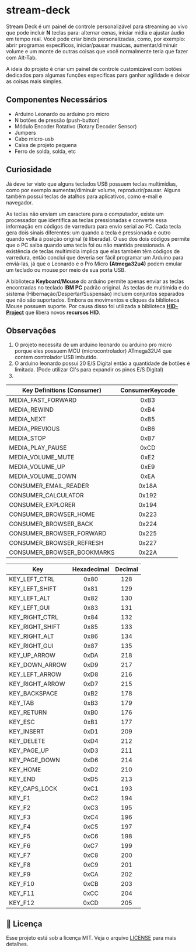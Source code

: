 # stream-deck


Stream Deck é um painel de controle personalizável para streaming ao vivo que pode incluir **N** teclas para: alternar cenas, iniciar mídia e ajustar áudio em tempo real. Você pode criar binds personalizadas, como, por exemplo: abrir programas específicos, iniciar/pausar musicas, aumentar/diminuir volume e um monte de outras coisas que você normalmente teria que fazer com Alt-Tab.

A ideia do projeto é criar um painel de controle customizável com botões dedicados para algumas funções especificas para ganhar agilidade e deixar as coisas mais simples.


## Componentes Necessários
* Arduino Leonardo ou arduino pro micro
* N botões de pressão (push-button)
* Módulo Encoder Rotativo (Rotary Decoder Sensor)
* Jumpers
* Cabo micro-usb
* Caixa de projeto pequena
* Ferro de solda, solda, etc


## Curiosidade

Já deve ter visto que alguns teclados USB possuem teclas multimídias, como por exemplo aumentar/diminuir volume, reproduzir/pausar. Alguns também possui teclas de atalhos para aplicativos, como e-mail e navegador.

As teclas não enviam um caractere para o computador, existe um processador que identifica as teclas pressionadas e converte essa informação em códigos de varredura para envio serial ao PC. Cada tecla gera dois sinais diferentes: um quando a tecla é pressionada e outro quando volta à posição original (é liberada). O uso dos dois códigos permite que o PC saiba quando uma tecla foi ou não mantida pressionada. A existência de teclas multimídia implica que elas também têm códigos de varredura, então concluí que deveria ser fácil programar um Arduino para enviá-las, já que o Leonardo e o Pro Micro **(Atmega32u4)** podem emular um teclado ou mouse por meio de sua porta USB.

A biblioteca **Keyboard/Mouse** do arduino permite apenas enviar as teclas encontradas no teclado **IBM PC** padrão original. As teclas de multimida e do sistema (Hibernação/Despertar/Suspensão) incluem conjuntos separados que não são suportados. Embora os movimentos e cliques da biblioteca Mouse possuem suporte. Por causa disso foi utilizada a biblioteca [**HID-Project**](https://github.com/NicoHood/HID) que libera novos **recursos HID**.


## Observações

1. O projeto necessita de um arduino leonardo ou arduino pro micro porque eles possuem MCU (microcontrolador) ATmega32U4 que contem controlador USB imbutido.
2. O arduino leonardo possui 20 E/S Digital então a quantidade de botões é limitada. (Pode utilizar CI's para expandir os pinos E/S Digital)
3.


Key Definitions (Consumer) | ConsumerKeycode
-------------------------- | :-------------:
MEDIA_FAST_FORWARD         |   0xB3 
MEDIA_REWIND	             |   0xB4 
MEDIA_NEXT	               |   0xB5 
MEDIA_PREVIOUS	           |   0xB6 
MEDIA_STOP	               |   0xB7 
MEDIA_PLAY_PAUSE	         |   0xCD
MEDIA_VOLUME_MUTE	         |   0xE2 
MEDIA_VOLUME_UP	           |   0xE9 
MEDIA_VOLUME_DOWN	         |   0xEA
CONSUMER_EMAIL_READER	     |   0x18A 
CONSUMER_CALCULATOR	       |   0x192 
CONSUMER_EXPLORER	         |   0x194
CONSUMER_BROWSER_HOME	     |   0x223 
CONSUMER_BROWSER_BACK	     |   0x224 
CONSUMER_BROWSER_FORWARD	 |   0x225 
CONSUMER_BROWSER_REFRESH	 |   0x227 
CONSUMER_BROWSER_BOOKMARKS |   0x22A


Key	            | Hexadecimal	| Decimal
--------------- | :---------: | :-----:
KEY_LEFT_CTRL	  |    0x80	    |  128
KEY_LEFT_SHIFT	|    0x81	    |  129
KEY_LEFT_ALT	  |    0x82	    |  130
KEY_LEFT_GUI    |	   0x83	    |  131
KEY_RIGHT_CTRL	|    0x84	    |  132
KEY_RIGHT_SHIFT	|    0x85	    |  133
KEY_RIGHT_ALT	  |    0x86	    |  134
KEY_RIGHT_GUI	  |    0x87	    |  135
KEY_UP_ARROW	  |    0xDA	    |  218
KEY_DOWN_ARROW	|    0xD9	    |  217
KEY_LEFT_ARROW	|    0xD8	    |  216
KEY_RIGHT_ARROW	|    0xD7	    |  215
KEY_BACKSPACE	  |    0xB2	    |  178
KEY_TAB	        |    0xB3	    |  179
KEY_RETURN	    |    0xB0	    |  176
KEY_ESC	        |    0xB1	    |  177
KEY_INSERT	    |    0xD1	    |  209
KEY_DELETE	    |    0xD4	    |  212
KEY_PAGE_UP	    |    0xD3	    |  211
KEY_PAGE_DOWN	  |    0xD6	    |  214
KEY_HOME	      |    0xD2	    |  210
KEY_END	        |    0xD5	    |  213
KEY_CAPS_LOCK	  |    0xC1	    |  193
KEY_F1	        |    0xC2	    |  194
KEY_F2	        |    0xC3	    |  195
KEY_F3	        |    0xC4	    |  196
KEY_F4	        |    0xC5	    |  197
KEY_F5	        |    0xC6	    |  198
KEY_F6	        |    0xC7	    |  199
KEY_F7	        |    0xC8	    |  200
KEY_F8	        |    0xC9	    |  201
KEY_F9	        |    0xCA	    |  202
KEY_F10	        |    0xCB	    |  203
KEY_F11	        |    0xCC	    |  204
KEY_F12	        |    0xCD	    |  205

## :memo: Licença

Esse projeto está sob a licença MIT. Veja o arquivo [LICENSE](LICENSE) para mais detalhes.
